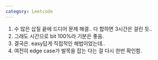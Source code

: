 ```yaml
---
category: Leetcode
---
```


1. 수 많은 삽질 끝에 드디어 문제 해결.. 다 합하면 3시간은 걸린 듯..
2. 그래도 시간으로 bit 100%라 기분은 좋음.
3. 결국은. easy답게 직접적인 해법이었는데..
4. 여전히 edge case가 발목을 잡는 다는 걸 다시 한번 확인함.
